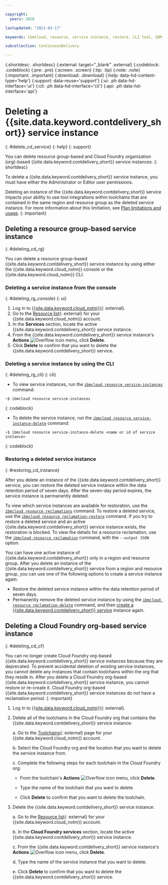 ```yaml
---

copyright:
  years: 2020

lastupdated: "2021-03-17"

keywords: ibmcloud, resource, service instance, restore, CLI tool, IBM Cloud

subcollection: ContinuousDelivery

---
```


{:shortdesc: .shortdesc}
{:external: target="_blank" .external}
{:codeblock: .codeblock}
{:pre: .pre}
{:screen: .screen}
{:tip: .tip}
{:note: .note}
{:important: .important}
{:download: .download}
{:help: data-hd-content-type='help'}
{:support: data-reuse='support'}
{:ui: .ph data-hd-interface='ui'}
{:cli: .ph data-hd-interface='cli'}
{:api: .ph data-hd-interface='api'}

# Deleting a {{site.data.keyword.contdelivery_short}} service instance
{: #delete_cd_service}
{: help} 
{: support}

You can delete resource group-based and Cloud Foundry organization (org)-based {{site.data.keyword.contdelivery_short}} service instances.
{: shortdesc}

To delete a {{site.data.keyword.contdelivery_short}} service instance, you must have either the Administrator or Editor user permissions.

Deleting an instance of the {{site.data.keyword.contdelivery_short}} service impacts your ability to use tool integrations within toolchains that are contained in the same region and resource group as the deleted service instance. For more information about this limitation, see [Plan limitations and usage](/docs/ContinuousDelivery?topic=ContinuousDelivery-limitations_usage).
{: important}

## Deleting a resource group-based service instance
{: #deleting_cd_rg}

You can delete a resource group-based {{site.data.keyword.contdelivery_short}} service instance by using either the {{site.data.keyword.cloud_notm}} console or the {{site.data.keyword.cloud_notm}} CLI.

### Deleting a service instance from the console
{: #deleting_rg_console}
{: ui}

1. Log in to [{{site.data.keyword.cloud_notm}}](http://cloud.ibm.com){: external}.
1. Go to the [Resource list](https://cloud.ibm.com/resources){: external} for your {{site.data.keyword.cloud_notm}} account.
1. In the **Services** section, locate the active {{site.data.keyword.contdelivery_short}} service instance.
1. From the {{site.data.keyword.contdelivery_short}} service instance's **Actions** ![Overflow icon](images/overflow-icon-2.svg) menu, click **Delete**.
1. Click **Delete** to confirm that you want to delete the {{site.data.keyword.contdelivery_short}} service.

### Deleting a service instance by using the CLI
{: #deleting_rg_cli}
{: cli}

* To view service instances, run the [`ibmcloud resource service-instances`](/docs/cli?topic=cli-ibmcloud_commands_resource#ibmcloud_resource_service_instances) command:

```text
~$ ibmcloud resource service-instances
``` 
{: codeblock}

* To delete the service instance, run the [`ibmcloud resource service-instance-delete`](/docs/cli?topic=cli-ibmcloud_commands_resource#ibmcloud_resource_service_instance_delete) command:
 
```text
~$ ibmcloud resource service-instance-delete <name or id of service instance>
```
{: codeblock}

### Restoring a deleted service instance
{: #restoring_cd_instance}

After you delete an instance of the {{site.data.keyword.contdelivery_short}} service, you can restore the deleted service instance within the data retention period of seven days. After the seven-day period expires, the service instance is permanently deleted. 

To view which service instances are available for restoration, use the [`ibmcloud resource reclamations`](/docs/cli?topic=cli-ibmcloud_commands_resource#ibmcloud_resource_reclamations) command. To restore a deleted service, use the [`ibmcloud resource reclamation-restore`](/docs/cli?topic=cli-ibmcloud_commands_resource#ibmcloud_resource_reclamation_restore) command. If you try to restore a deleted service and an active {{site.data.keyword.contdelivery_short}} service instance exists, the restoration is blocked. To view the details for a resource reclamation, use the [`ibmcloud resource reclamation`](/docs/cli?topic=cli-ibmcloud_commands_resource#ibmcloud_resource_reclamation) command, with the `--output JSON` option.

You can have one active instance of {{site.data.keyword.contdelivery_short}} only in a region and resource group. After you delete an instance of the {{site.data.keyword.contdelivery_short}} service from a region and resource group, you can use one of the following options to create a service instance again:

* Restore the deleted service instance within the data retention period of seven days.
* Permanently remove the deleted service instance by using the [`ibmcloud resource reclamation-delete`](/docs/cli?topic=cli-ibmcloud_commands_resource#ibmcloud_resource_reclamation_delete) command, and then [create a {{site.data.keyword.contdelivery_short}} service](/docs/ContinuousDelivery?topic=ContinuousDelivery-create_cd_service) instance again.


## Deleting a Cloud Foundry org-based service instance
{: #deleting_cd_cf}

You can no longer create Cloud Foundry org-based {{site.data.keyword.contdelivery_short}} service instances because they are deprecated. To prevent accidental deletion of existing service instances, you cannot delete any instances that contain toolchains within the org that they reside in. After you delete a Cloud Foundry org-based {{site.data.keyword.contdelivery_short}} service instance, you cannot restore or re-create it. Cloud Foundry org-based {{site.data.keyword.contdelivery_short}} service instances do not have a reclamation period.
{: important}

1. Log in to [{{site.data.keyword.cloud_notm}}](http://cloud.ibm.com){: external}.
1. Delete all of the toolchains in the Cloud Foundry org that contains the {{site.data.keyword.contdelivery_short}} service instance:

   a. Go to the [Toolchains](https://cloud.ibm.com/devops/toolchains){: external} page for your {{site.data.keyword.cloud_notm}} account.
  
   b. Select the Cloud Foundry org and the location that you want to delete the service instance from.
  
   c. Complete the following steps for each toolchain in the Cloud Foundry org:
  
     *  From the toolchain's **Actions** ![Overflow icon](images/overflow-icon-2.svg) menu, click **Delete**.
    
     *  Type the name of the toolchain that you want to delete.
    
     *  Click **Delete** to confirm that you want to delete the toolchain.
     
1. Delete the {{site.data.keyword.contdelivery_short}} service instance:

   a. Go to the [Resource list](https://cloud.ibm.com/resources){: external} for your {{site.data.keyword.cloud_notm}} account.
   
   b. In the **Cloud Foundry services** section, locate the active {{site.data.keyword.contdelivery_short}} service instance.
   
   c. From the {{site.data.keyword.contdelivery_short}} service instance's **Actions** ![Overflow icon](images/overflow-icon-2.svg) menu, click **Delete**.
   
   d. Type the name of the service instance that you want to delete.
   
   e. Click **Delete** to confirm that you want to delete the {{site.data.keyword.contdelivery_short}} service.
